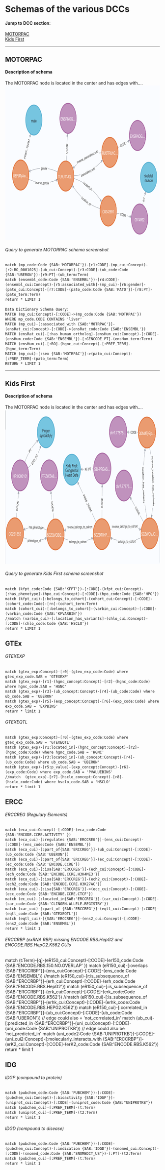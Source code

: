 

# Schemas of the various DCCs
#### Jump to DCC section:

[MOTORPAC](#motorpac)  
[Kids First](#kids-first)

----
## **MOTORPAC**
#### Description of schema
The MOTORPAC node is located in the center and has edges with....
<img src="https://github.com/TaylorResearchLab/CFDE_DataDistillery/blob/main/images/MOTORPAC_SCHEMA_2.png" width="900" height="500">

###### Query to generate MOTORPAC schema screenshot
```
match (mp_code:Code {SAB:'MOTORPAC'})-[r1:CODE]-(mp_cui:Concept)-[r2:RO_0001025]-(ub_cui:Concept)-[r3:CODE]-(ub_code:Code {SAB:'UBERON'})-[r9:PT]-(ub_term:Term) 
match (ensembl_code:Code {SAB:'ENSEMBL'})-[r4:CODE]-(ensembl_cui:Concept)-[r5:associated_with]-(mp_cui)-[r6:gender]-(pato_cui:Concept)-[r7:CODE]-(pato_code:Code {SAB:'PATO'})-[r8:PT]-(pato_term:Term) 
return * LIMIT 1

Data Dictionary Schema Query:
MATCH (mp_cui:Concept)-[:CODE]->(mp_code:Code {SAB:'MOTRPAC'}) 
WHERE mp_code.CODE CONTAINS 'liver'
MATCH (mp_cui)-[:associated_with {SAB:'MOTRPAC'}]-(ensRat_cui:Concept)-[:CODE]->(ensRat_code:Code {SAB:'ENSEMBL'})
MATCH (ensRat_cui)-[:has_human_ortholog]-(ensHum_cui:Concept)-[:CODE]-(ensHum_code:Code {SAB:'ENSEMBL'})-[:GENCODE_PT]-(ensHum_term:Term)
MATCH (ensHum_cui)-[:RO]-(hgnc_cui:Concept)-[:PREF_TERM]-(hgnc_term:Term)
MATCH (mp_cui)-[:sex {SAB:'MOTRPAC'}]->(pato_cui:Concept)-[:PREF_TERM]-(pato_term:Term)
RETURN * LIMIT 1
```
----

## **Kids First**
#### Description of schema
The MOTORPAC node is located in the center and has edges with....
<img src="https://github.com/TaylorResearchLab/CFDE_DataDistillery/blob/main/images/KF_SCHEMA.png" width="900" height="500">

###### Query to generate Kids First schema screenshot
```
match (kfpt_code:Code {SAB:'KFPT'})-[:CODE]-(kfpt_cui:Concept)-[:has_phenotype]-(hpo_cui:Concept)-[:CODE]-(hpo_code:Code {SAB:'HPO'}) 
match (kfpt_cui)-[:belongs_to_cohort]-(cohort_cui:Concept)-[:CODE]-(cohort_code:Code)-[rn]-(cohort_term:Term)
match (cohort_cui)-[:belongs_to_cohort]-(varbin_cui:Concept)-[:CODE]-(varbin_code:Code {SAB:'KFVARBIN'})
//match (varbin_cui)-[:location_has_variants]-(chlo_cui:Concept)-[:CODE]-(chlo_code:Code {SAB:'HSCLO'})
return * LIMIT 1
```

## GTEx
###### GTEXEXP
```
match (gtex_exp:Concept)-[r0]-(gtex_exp_code:Code) where gtex_exp_code.SAB = 'GTEXEXP' 
match (gtex_exp)-[r1]-(hgnc_concept:Concept)-[r2]-(hgnc_code:Code) where hgnc_code.SAB = 'HGNC'
match (gtex_exp)-[r3]-(ub_concept:Concept)-[r4]-(ub_code:Code) where ub_code.SAB = 'UBERON'
match (gtex_exp)-[r5]-(exp_concept:Concept)-[r6]-(exp_code:Code) where exp_code.SAB = 'EXPBINS' 
return * limit 1
```
###### GTEXEQTL
```
match (gtex_exp:Concept)-[r0]-(gtex_exp_code:Code) where gtex_exp_code.SAB = 'GTEXEQTL' 
match (gtex_exp)-[r1:located_in]-(hgnc_concept:Concept)-[r2]-(hgnc_code:Code) where hgnc_code.SAB = 'HGNC'
match (gtex_exp)-[r3:located_in]-(ub_concept:Concept)-[r4]-(ub_code:Code) where ub_code.SAB = 'UBERON'
match (gtex_exp)-[r5:p_value]-(exp_concept:Concept)-[r6]-(exp_code:Code) where exp_code.SAB = 'PVALUEBINS'  
//match  (gtex_exp)-[r7]-(hsclo_concept:Concept)-[r8]-(hsclo_code:Code) where hsclo_code.SAB = 'HSCLO'  
return * limit 1
```


## ERCC
###### ERCCREG (Regulary Elements)
```
match (eca_cui:Concept)-[:CODE]-(eca_code:Code {SAB:'ENCODE.CCRE.ACTIVITY' })
match (eca_cui)-[:regulates {SAB:'ERCCREG'}]-(ens_cui:Concept)-[:CODE]-(ens_code:Code {SAB:'ENSEMBL'}) 
match (eca_cui)-[:part_of{SAB:'ERCCREG'}]-(ub_cui:Concept)-[:CODE]-(ub_code:Code {SAB:'UBERON'}) 
match (eca_cui)-[:part_of{SAB:'ERCCREG'}]-(ec_cui:Concept)-[:CODE]-(ec_code:Code {SAB:'ENCODE.CCRE'}) 
match (eca_cui)-[:isa{SAB:'ERCCREG'}]-(ech_cui:Concept)-[:CODE]-(ech_code:Code {SAB:'ENCODE.CCRE.H3K4ME3'}) 
match (eca_cui)-[:isa{SAB:'ERCCREG'}]-(ech2_cui:Concept)-[:CODE]-(ech2_code:Code {SAB:'ENCODE.CCRE.H3K27AC'}) 
match (eca_cui)-[:isa{SAB:'ERCCREG'}]->(ecc_cui:Concept)-[:CODE]-(ecc_code:Code {SAB:'ENCODE.CCRE.CTCF'}) 
match (ec_cui)-[:located_in{SAB:'ERCCREG'}]-(car_cui:Concept)-[:CODE]-(car_code:Code {SAB:'CLINGEN.ALLELE.REGISTRY'}) 
match (car_cui)-[:part_of {SAB:'ERCCREG'}]-(eqtl_cui:Concept)-[:CODE]-(eqtl_code:Code {SAB:'GTEXEQTL'})
match (eqtl_cui)-[{SAB:'ERCCREG'}]-(ens2_cui:Concept)-[:CODE]-(ens2_code:Code {SAB:'ENSEMBL'})
return * limit 1
```

###### ERCCRBP (exRNA RBP)     missing ENCODE.RBS.HepG2 and ENCODE.RBS.HepG2.K562 CUIs
match (t:Term)-[q]-(eR150_cui:Concept)-[:CODE]-(er150_code:Code {SAB:'ENCODE.RBS.150.NO.OVERLAP' })
match (eR150_cui)-[:overlaps {SAB:"ERCCRBP"}]-(ens_cui:Concept)-[:CODE]-(ens_code:Code {SAB:'ENSEMBL'}) 
//match (eR150_cui)-[r:is_subsequence_of {SAB:"ERCCRBP"}]-(erh_cui:Concept)-[:CODE]-(erh_code:Code {SAB:'ENCODE.RBS.HepG2'}) 
match (eR150_cui)-[:is_subsequence_of {SAB:"ERCCRBP"}]-(erk_cui:Concept)-[:CODE]-(erk_code:Code {SAB:'ENCODE.RBS.K562'}) 
//match (eR150_cui)-[:is_subsequence_of {SAB:"ERCCRBP"}]-(erhk_cui:Concept)-[:CODE]-(erhk_code:Code {SAB:'ENCODE.RBS.HEPG2.K562'}) 
match (eR150_cui)-[:correlated_in {SAB:"ERCCRBP"}]-(ub_cui:Concept)-[:CODE]-(ub_code:Code {SAB:'UBERON'}) // edge could also = 'not_correlated_in'
match (ub_cui)-[:predicted_in {SAB:"ERCCRBP"}]-(uni_cui:Concept)-[:CODE]-(uni_code:Code {SAB:'UNIPROTKB'}) // edge could also be 'not_predicted_in'
match (uni_code2:Code {SAB:'UNIPROTKB'})-[:CODE]-(uni_cui2:Concept)-[:molecularly_interacts_with {SAB:"ERCCRBP"}]-(erK2_cui:Concept)-[:CODE]-(erK2_code:Code {SAB:'ENCODE.RBS.K562'})
return * limit 1



## IDG
###### IDGP (compound to protein)

```
match (pubchem_code:Code {SAB:'PUBCHEM'})-[:CODE]-(pubchem_cui:Concept)-[:bioactivity {SAB:'IDGP'}]-(uniprot_cui:Concept)-[:CODE]-(uniprot_code:Code {SAB:"UNIPROTKB"})
match (pubchem_cui)-[:PREF_TERM]-(t:Term)
match (uniprot_cui)-[:PREF_TERM]-(t2:Term)
return * limit 1
```

###### IDGD (compound to disease)

```
match (pubchem_code:Code {SAB:'PUBCHEM'})-[:CODE]-(pubchem_cui:Concept)-[:indication {SAB:'IDGD'}]-(snomed_cui:Concept)-[:CODE]-(snomed_code:Code {SAB:"SNOMEDCT_US"})-[:PT]-(t2:Term)
match (pubchem_cui)-[:PREF_TERM]-(t:Term)
return * limit 1
```

##



